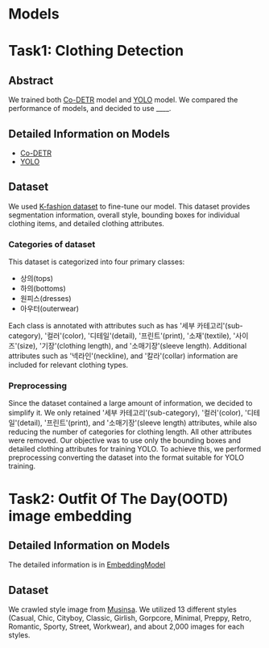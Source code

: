 # Models

# Task1: Clothing Detection

## Abstract
We trained both [Co-DETR](https://arxiv.org/abs/2211.12860) model and [YOLO](https://docs.ultralytics.com/models/) model. We compared the performance of models, and decided to use ____.

## Detailed Information on Models
- [Co-DETR](DETR/README.md)
- [YOLO](YOLO/README.md)

## Dataset
We used [K-fashion dataset](https://www.aihub.or.kr/aihubdata/data/view.do?currMenu=115&topMenu=100&aihubDataSe=data&dataSetSn=51) to fine-tune our model. This dataset provides segmentation information, overall style, bounding boxes for individual clothing items, and detailed clothing attributes. 

### Categories of dataset
This dataset is categorized into four primary classes: 
- 상의(tops)
- 하의(bottoms)
- 원피스(dresses)
- 아우터(outerwear)

Each class is annotated with attributes such as has '세부 카테고리'(sub-category), '컬러'(color), '디테일'(detail), '프린트'(print), '소재'(textile), '사이즈'(size), '기장'(clothing length), and '소매기장'(sleeve length). Additional attributes such as '넥라인'(neckline), and '칼라'(collar) information are included for relevant clothing types.

### Preprocessing
Since the dataset contained a large amount of information, we decided to simplify it. We only retained '세부 카테고리'(sub-category), '컬러'(color), '디테일'(detail), '프린트'(print), and '소매기장'(sleeve length) attributes, while also reducing the number of categories for clothing length. All other attributes were removed.
Our objective was to use only the bounding boxes and detailed clothing attributes for training YOLO. To achieve this, we performed preprocessing converting the dataset into the format suitable for YOLO training.

# Task2: Outfit Of The Day(OOTD) image embedding

## Detailed Information on Models
The detailed information is in [EmbeddingModel](EmbeddingModel/README.md)

## Dataset
We crawled style image from [Musinsa](https://www.musinsa.com/). We utilized 13 different styles (Casual, Chic, Cityboy, Classic, Girlish, Gorpcore, Minimal, Preppy, Retro, Romantic, Sporty, Street, Workwear), and about 2,000 images for each styles. 